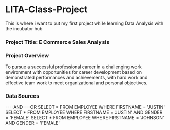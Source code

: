 # LITA-Class-Project
This is where i want to put my first project while learning Data Analysis with the incubator hub

### Project Title: E Commerce Sales Analysis

### Project Overview
To pursue a successful professional career in a challenging work environment with opportunities for career development based on demonstrated performances and achievements, with hard work and effective team work to meet organizational and personal objectives. 


### Data Sources
----AND ---OR SELECT * FROM EMPLOYEE WHERE FIRSTNAME = 'JUSTIN' SELECT * FROM EMPLOYEE WHERE FIRSTNAME = 'JUSTIN' AND GENDER = 'FEMALE'
SELECT * FROM EMPLOYEE WHERE FIRSTNAME = 'JOHNSON' AND GENDER = 'FEMALE'
